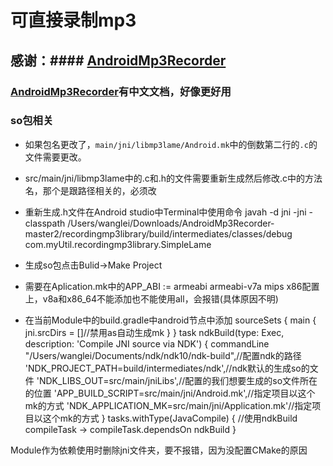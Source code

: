 # 可直接录制mp3
## 感谢：#### [AndroidMp3Recorder](https://github.com/telescreen/AndroidMp3Recorder)
### [AndroidMp3Recorder](https://github.com/telescreen/AndroidMp3Recorder)有中文文档，好像更好用



### so包相关

* 如果包名更改了，```main/jni/libmp3lame/Android.mk```中的倒数第二行的```.c```的文件需要更改。

* src/main/jni/libmp3lame中的.c和.h的文件需要重新生成然后修改.c中的方法名，那个是跟路径相关的，必须改

* 重新生成.h文件在Android studio中Terminal中使用命令
javah -d jni -jni -classpath /Users/wanglei/Downloads/AndroidMp3Recorder-master2/recordingmp3library/build/intermediates/classes/debug com.myUtil.recordingmp3library.SimpleLame

* 生成so包点击Bulid->Make Project
* 需要在Aplication.mk中的APP_ABI := armeabi armeabi-v7a mips x86配置上，v8a和x86_64不能添加也不能使用all，会报错(具体原因不明)

* 在当前Module中的build.gradle中android节点中添加
 sourceSets {
        main {
            jni.srcDirs = []//禁用as自动生成mk
        }
    }
    task ndkBuild(type: Exec, description: 'Compile JNI source via NDK') {
        commandLine "/Users/wanglei/Documents/ndk/ndk10/ndk-build",//配置ndk的路径
                'NDK_PROJECT_PATH=build/intermediates/ndk',//ndk默认的生成so的文件
                'NDK_LIBS_OUT=src/main/jniLibs',//配置的我们想要生成的so文件所在的位置
                'APP_BUILD_SCRIPT=src/main/jni/Android.mk',//指定项目以这个mk的方式
                'NDK_APPLICATION_MK=src/main/jni/Application.mk'//指定项目以这个mk的方式
    }
    tasks.withType(JavaCompile) {
            //使用ndkBuild
        compileTask -> compileTask.dependsOn ndkBuild
    }

Module作为依赖使用时删除jni文件夹，要不报错，因为没配置CMake的原因



